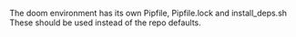 The doom environment has its own Pipfile, Pipfile.lock and install_deps.sh
These should be used instead of the repo defaults.